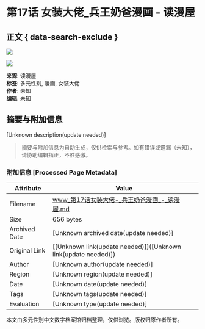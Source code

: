 # 第17话 女装大佬_兵王奶爸漫画 - 读漫屋

## 正文 { data-search-exclude }


![](https://p6-zhuxiaobang-sign.shimolife.com/tos-cn-i-0813/ogpCRAomCiAIvAymkpCFEsehECJfyAhG9gDmOJ~tplv-hra1ikqiyn-29.jpeg?lk3s=76a1794c&x-expires=1737357423&x-signature=a0sXwuXLLMs4%2F8jlGu%2BqnCRT79Q%3D)

![](https://p3-zhuxiaobang-sign.shimolife.com/tos-cn-i-0813/o89toPb6rYDAiGCAHEgAZjxqg0AIIFRBim9ca~tplv-hra1ikqiyn-29.jpeg?lk3s=76a1794c&x-expires=1737357423&x-signature=S4%2BfOg%2Fhx5nfcNb6sWZzn1nWDKA%3D)

**来源**: 读漫屋  
**标签**: 多元性别, 漫画, 女装大佬  
**作者**: 未知  
**编辑**: 未知  
<!-- tcd_original_link https://www.dumanwu.com/vzMMRMF/NrxcETH.html -->


## 摘要与附加信息

<!-- tcd_abstract -->
[Unknown description(update needed)]
<!-- tcd_abstract_end -->

> 摘要与附加信息为自动生成，仅供检索与参考。如有错误或遗漏（未知），请协助编辑指正，不胜感激。

### 附加信息 [Processed Page Metadata]

| Attribute       | Value                                  |
|-----------------|----------------------------------------|
| Filename        | www_第17话女装大佬-_兵王奶爸漫画_-_读漫屋.md                             |
| Size            | 656 bytes                           |
| Archived Date   | [Unknown archived date(update needed)]                             |
| Original Link   | [[Unknown link(update needed)]]([Unknown link(update needed)])                       |
| Author          | [Unknown author(update needed)]                               |
| Region          | [Unknown region(update needed)]                               |
| Date            | [Unknown date(update needed)]                                 |
| Tags            | [Unknown tags(update needed)]                                 |
| Evaluation            | [Unknown type(update needed)]                                 |
<!-- tcd_table_end -->

本文由多元性别中文数字档案馆归档整理，仅供浏览。版权归原作者所有。
